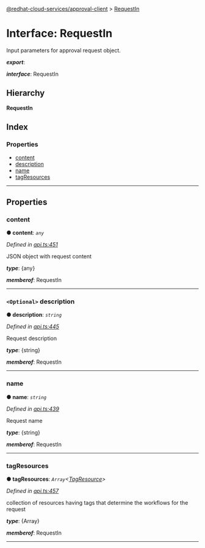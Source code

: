 [@redhat-cloud-services/approval-client](../README.md) > [RequestIn](../interfaces/requestin.md)

# Interface: RequestIn

Input parameters for approval request object.

*__export__*: 

*__interface__*: RequestIn

## Hierarchy

**RequestIn**

## Index

### Properties

* [content](requestin.md#content)
* [description](requestin.md#description)
* [name](requestin.md#name)
* [tagResources](requestin.md#tagresources)

---

## Properties

<a id="content"></a>

###  content

**● content**: *`any`*

*Defined in [api.ts:451](https://github.com/RedHatInsights/javascript-clients/blob/master/packages/approval/api.ts#L451)*

JSON object with request content

*__type__*: {any}

*__memberof__*: RequestIn

___
<a id="description"></a>

### `<Optional>` description

**● description**: *`string`*

*Defined in [api.ts:445](https://github.com/RedHatInsights/javascript-clients/blob/master/packages/approval/api.ts#L445)*

Request description

*__type__*: {string}

*__memberof__*: RequestIn

___
<a id="name"></a>

###  name

**● name**: *`string`*

*Defined in [api.ts:439](https://github.com/RedHatInsights/javascript-clients/blob/master/packages/approval/api.ts#L439)*

Request name

*__type__*: {string}

*__memberof__*: RequestIn

___
<a id="tagresources"></a>

###  tagResources

**● tagResources**: *`Array`<[TagResource](tagresource.md)>*

*Defined in [api.ts:457](https://github.com/RedHatInsights/javascript-clients/blob/master/packages/approval/api.ts#L457)*

collection of resources having tags that determine the workflows for the request

*__type__*: {Array}

*__memberof__*: RequestIn

___

